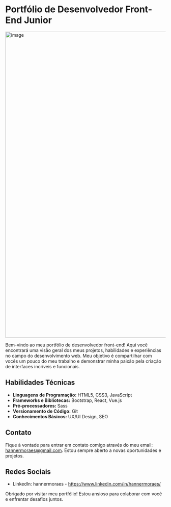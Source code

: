 # Portfólio de Desenvolvedor Front-End Junior

<img width="960" alt="image" src="https://github.com/hannermoraes/portifolio/assets/101107412/4df6ee4e-695d-4f2c-b02d-7c81cd66b0be">

Bem-vindo ao meu portfólio de desenvolvedor front-end! Aqui você encontrará uma visão geral dos meus projetos, habilidades e experiências no campo do desenvolvimento web. Meu objetivo é compartilhar com vocês um pouco do meu trabalho e demonstrar minha paixão pela criação de interfaces incríveis e funcionais.

## Habilidades Técnicas

- **Linguagens de Programação:** HTML5, CSS3, JavaScript
- **Frameworks e Bibliotecas:** Bootstrap, React, Vue.js
- **Pré-processadores:** Sass
- **Versionamento de Código:** Git
- **Conhecimentos Básicos:** UX/UI Design, SEO

## Contato

Fique à vontade para entrar em contato comigo através do meu email: hannermoraes@gmail.com. Estou sempre aberto a novas oportunidades e projetos.

## Redes Sociais

- LinkedIn: hannermoraes - https://www.linkedin.com/in/hannermoraes/

Obrigado por visitar meu portfólio! Estou ansioso para colaborar com você e enfrentar desafios juntos.

